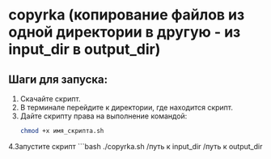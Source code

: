 # copyrka (копирование файлов из одной директории в другую - из input_dir в output_dir)
## Шаги для запуска:
1. Скачайте скрипт.
2. В терминале перейдите к директории, где находится скрипт.
3. Дайте скрипту права на выполнение командой:
   ```bash
   chmod +x имя_скрипта.sh
4.Запустите скрипт
    ```bash
  ./copyrka.sh /путь к input_dir /путь к output_dir
